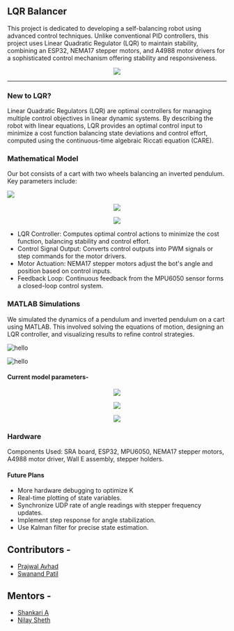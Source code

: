 ## LQR Balancer



This project is dedicated to developing a self-balancing robot using advanced control techniques. Unlike conventional PID controllers, this project uses Linear Quadratic Regulator (LQR) to maintain stability, combining an ESP32, NEMA17 stepper motors, and A4988 motor drivers for a sophisticated control mechanism offering stability and responsiveness. 
<p align="center">
  <img src="COMPONENTS/irl.png"/>
</p>

---
### New to LQR?
Linear Quadratic Regulators (LQR) are optimal controllers for managing multiple control objectives in linear dynamic systems. By describing the robot with linear equations, LQR provides an optimal control input to minimize a cost function balancing state deviations and control effort, computed using the continuous-time algebraic Riccati equation (CARE).



### Mathematical Model
Our bot consists of a cart with two wheels balancing an inverted pendulum. Key parameters include:

<p>
  <img src="COMPONENTS/FBD.png"/>
</p>

 
<p align="center">
  <img src="COMPONENTS/math1.png"/>
</p>
<p align="center">
  <img src="COMPONENTS/math2.png"/>
</p>

- LQR Controller: Computes optimal control actions to minimize the cost function, balancing stability and control effort.
- Control Signal Output: Converts control outputs into PWM signals or step commands for the motor drivers.
- Motor Actuation: NEMA17 stepper motors adjust the bot's angle and position based on control inputs.
- Feedback Loop: Continuous feedback from the MPU6050 sensor forms a closed-loop control system.


### MATLAB Simulations
We simulated the dynamics of a pendulum and inverted pendulum on a cart using MATLAB. This involved solving the equations of motion, designing an LQR controller, and visualizing results to refine control strategies.
<p>
  <img src="COMPONENTS/Base.gif" alt="hello">
</p>

<p>
  <img src="COMPONENTS/inverted.gif" alt="hello">
</p>


#### Current model parameters- 
<p align="center">
  <img src="COMPONENTS/theta.png"/>
</p>
<p align="center">
  <img src="COMPONENTS/phi_dot.png"/>
</p>
<p align="center">
  <img src="COMPONENTS/control.png"/>
</p>

### Hardware
Components Used: SRA board, ESP32, MPU6050, NEMA17 stepper motors, A4988 motor driver, Wall E assembly, stepper holders.

#### Future Plans
- More hardware debugging to optimize K
- Real-time plotting of state variables.
- Synchronize UDP rate of angle readings with stepper frequency updates.
- Implement step response for angle stabilization.
- Use Kalman filter for precise state estimation.

## Contributors - 
- [Prajwal Avhad](https://github.com/crisiumnih)
- [Swanand Patil](https://github.com/SWANPAT2805)

## Mentors - 
- [Shankari A](https://github.com/Shankari02/)
- [Nilay Sheth](https://github.com/nilay994)
